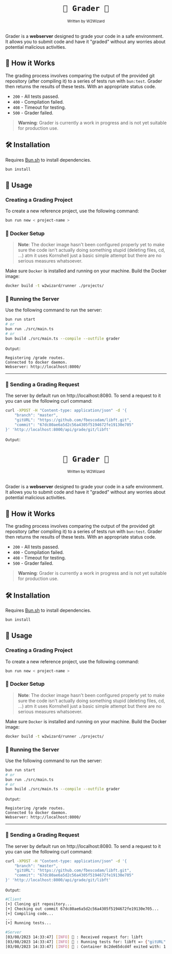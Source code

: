 <div align="center">
    <h1><code>🧪 Grader 🧪</code></h1>
    <sub>Written by W2Wizard</sub>
</div>
<br/>

Grader is a **webserver** designed to grade your code in a safe environment. It allows you to submit code and have it "graded" without any worries about potential malicious activities.

## 🎯 How it Works

The grading process involves comparing the output of the provided git repository (after compiling it) to a series of tests run with `bun:test`. Grader then returns the results of these tests. With an appropriate status code.

- `200` - All tests passed.
- `400` - Compilation failed.
- `408` - Timeout for testing.
- `500` - Grader failed.

> **Warning**: Grader is currently a work in progress and is not yet suitable for production use.

## 🛠️ Installation
Requires [Bun.sh](https://bun.sh) to install dependencies.

```bash
bun install
```

## 🚀 Usage 

### Creating a Grading Project

To create a new reference project, use the following command:
```bash
bun run new < project-name >
```

### 🐳 Docker Setup

> **Note**: The docker image hasn't been configured properly yet to make sure the code isn't actually doing something stupid (deleting files, cd, ...) atm it uses Kornshell just a basic simple attempt but there are no serious measures whatsoever.

Make sure `Docker` is installed and running on your machine.
Build the Docker image:

```bash
docker build -t w2wizard/runner ./projects/
```
### 🧰 Running the Server
Use the following command to run the server:
```bash
bun run start
# or
bun run ./src/main.ts
# or
bun build ./src/main.ts --compile --outfile grader
```
`Output`:
```
Registering /grade routes.
Connected to docker daemon.
Webserver: http://localhost:8000/
```

---

### 📨 Sending a Grading Request
The server by default run on http://localhost:8080. To send a request to it you can use the following curl command:
```bash
curl -XPOST -H "Content-type: application/json" -d '{
    "branch": "master",
    "gitURL": "https://github.com/fbescodam/libft.git",
    "commit": "67dc80ae6a5d2c56a4305f5194672fe19130e705"
}' 'http://localhost:8000/api/grade/git/libft'
```

`Output`: 
<div align="center">
    <h1><code>🧪 Grader 🧪</code></h1>
    <sub>Written by W2Wizard</sub>
</div>
<br/>

Grader is a **webserver** designed to grade your code in a safe environment. It allows you to submit code and have it "graded" without any worries about potential malicious activities.

## 🎯 How it Works

The grading process involves comparing the output of the provided git repository (after compiling it) to a series of tests run with `bun:test`. Grader then returns the results of these tests. With an appropriate status code.

- `200` - All tests passed.
- `400` - Compilation failed.
- `408` - Timeout for testing.
- `500` - Grader failed.

> **Warning**: Grader is currently a work in progress and is not yet suitable for production use.

## 🛠️ Installation
Requires [Bun.sh](https://bun.sh) to install dependencies.

```bash
bun install
```

## 🚀 Usage 

### Creating a Grading Project

To create a new reference project, use the following command:
```bash
bun run new < project-name >
```

### 🐳 Docker Setup

> **Note**: The docker image hasn't been configured properly yet to make sure the code isn't actually doing something stupid (deleting files, cd, ...) atm it uses Kornshell just a basic simple attempt but there are no serious measures whatsoever.

Make sure `Docker` is installed and running on your machine.
Build the Docker image:

```bash
docker build -t w2wizard/runner ./projects/
```
### 🧰 Running the Server
Use the following command to run the server:
```bash
bun run start
# or
bun run ./src/main.ts
# or
bun build ./src/main.ts --compile --outfile grader
```
`Output`:
```
Registering /grade routes.
Connected to docker daemon.
Webserver: http://localhost:8000/
```

---

### 📨 Sending a Grading Request
The server by default run on http://localhost:8080. To send a request to it you can use the following curl command:
```bash
curl -XPOST -H "Content-type: application/json" -d '{
    "branch": "master",
    "gitURL": "https://github.com/fbescodam/libft.git",
    "commit": "67dc80ae6a5d2c56a4305f5194672fe19130e705"
}' 'http://localhost:8000/api/grade/git/libft'
```

`Output`: 
```bash
#Client
[+] Cloning git repository...
[+] Checking out commit 67dc80ae6a5d2c56a4305f5194672fe19130e705...
[+] Compiling code...
...
[+] Running tests...
```

```bash
#Server
[03/08/2023 14:33:47] [INFO] 📝 : Received request for: libft
[03/08/2023 14:33:47] [INFO] 📝 : Running tests for: libft => {"gitURL":"https://github.com/fbescodam/libft.git","branch":"master","commit":"67dc80ae6a5d2c56a4305f5194672fe19130e705"}
[03/08/2023 14:33:47] [INFO] 📝 : Container 8c2de65dcd4f exited with: 1
```
